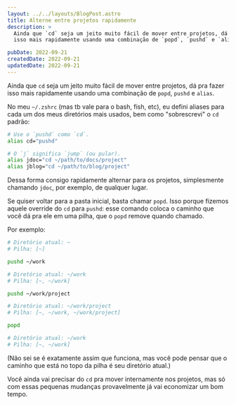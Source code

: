 ```yaml
---
layout: ../../layouts/BlogPost.astro
title: Alterne entre projetos rapidamente
description: >
  Ainda que `cd` seja um jeito muito fácil de mover entre projetos, dá pra fazer
  isso mais rapidamente usando uma combinação de `popd`, `pushd` e `alias`.

pubDate: 2022-09-21
createdDate: 2022-09-21
updatedDate: 2022-09-21
---
```


Ainda que `cd` seja um jeito muito fácil de mover entre projetos, dá pra fazer
isso mais rapidamente usando uma combinação de `popd`, `pushd` e `alias`.

No meu `~/.zshrc` (mas tb vale para o bash, fish, etc), eu defini aliases para
cada um dos meus diretórios mais usados, bem como "sobrescrevi" o `cd` padrão:

```bash
# Use o `pushd` como `cd`.
alias cd="pushd"

# O `j` significa `jump` (ou pular).
alias jdoc="cd ~/path/to/docs/project"
alias jblog="cd ~/path/to/blog/project"
```

Dessa forma consigo rapidamente alternar para os projetos, simplesmente chamando
`jdoc`, por exemplo, de qualquer lugar.

Se quiser voltar para a pasta inicial, basta chamar `popd`. Isso porque fizemos
aquele override do `cd` para `pushd`: esse comando coloca o caminho que você dá
pra ele em uma pilha, que o `popd` remove quando chamado.

Por exemplo:

```bash
# Diretório atual: ~
# Pilha: [~]

pushd ~/work

# Diretório atual: ~/work
# Pilha: [~, ~/work]

pushd ~/work/project

# Diretório atual: ~/work/project
# Pilha: [~, ~/work, ~/work/project]

popd

# Diretório atual: ~/work
# Pilha: [~, ~/work]
```

(Não sei se é exatamente assim que funciona, mas você pode pensar que o caminho
que está no topo da pilha é seu diretório atual.)

Você ainda vai precisar do `cd` pra mover internamente nos projetos, mas só com
essas pequenas mudanças provavelmente já vai economizar um bom tempo.

